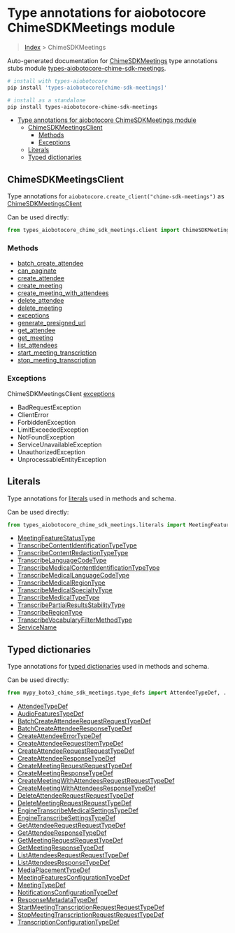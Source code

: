 <a id="type-annotations-for-aiobotocore-chimesdkmeetings-module"></a>

# Type annotations for aiobotocore ChimeSDKMeetings module

> [Index](..) > ChimeSDKMeetings

Auto-generated documentation for
[ChimeSDKMeetings](https://boto3.amazonaws.com/v1/documentation/api/latest/reference/services/chime-sdk-meetings.html#ChimeSDKMeetings)
type annotations stubs module
[types-aiobotocore-chime-sdk-meetings](https://pypi.org/project/types-aiobotocore-chime-sdk-meetings/).

```bash
# install with types-aiobotocore
pip install 'types-aiobotocore[chime-sdk-meetings]'

# install as a standalone
pip install types-aiobotocore-chime-sdk-meetings
```

- [Type annotations for aiobotocore ChimeSDKMeetings module](#type-annotations-for-aiobotocore-chimesdkmeetings-module)
  - [ChimeSDKMeetingsClient](#chimesdkmeetingsclient)
    - [Methods](#methods)
    - [Exceptions](#exceptions)
  - [Literals](#literals)
  - [Typed dictionaries](#typed-dictionaries)

<a id="chimesdkmeetingsclient"></a>

## ChimeSDKMeetingsClient

Type annotations for `aiobotocore.create_client("chime-sdk-meetings")` as
[ChimeSDKMeetingsClient](./client.md)

Can be used directly:

```python
from types_aiobotocore_chime_sdk_meetings.client import ChimeSDKMeetingsClient
```

<a id="methods"></a>

### Methods

- [batch_create_attendee](./client.md#batch_create_attendee)
- [can_paginate](./client.md#can_paginate)
- [create_attendee](./client.md#create_attendee)
- [create_meeting](./client.md#create_meeting)
- [create_meeting_with_attendees](./client.md#create_meeting_with_attendees)
- [delete_attendee](./client.md#delete_attendee)
- [delete_meeting](./client.md#delete_meeting)
- [exceptions](./client.md#exceptions)
- [generate_presigned_url](./client.md#generate_presigned_url)
- [get_attendee](./client.md#get_attendee)
- [get_meeting](./client.md#get_meeting)
- [list_attendees](./client.md#list_attendees)
- [start_meeting_transcription](./client.md#start_meeting_transcription)
- [stop_meeting_transcription](./client.md#stop_meeting_transcription)

<a id="exceptions"></a>

### Exceptions

ChimeSDKMeetingsClient [exceptions](./client.md#exceptions)

- BadRequestException
- ClientError
- ForbiddenException
- LimitExceededException
- NotFoundException
- ServiceUnavailableException
- UnauthorizedException
- UnprocessableEntityException

<a id="literals"></a>

## Literals

Type annotations for [literals](./literals.md) used in methods and schema.

Can be used directly:

```python
from types_aiobotocore_chime_sdk_meetings.literals import MeetingFeatureStatusType, ...
```

- [MeetingFeatureStatusType](./literals.md#meetingfeaturestatustype)
- [TranscribeContentIdentificationTypeType](./literals.md#transcribecontentidentificationtypetype)
- [TranscribeContentRedactionTypeType](./literals.md#transcribecontentredactiontypetype)
- [TranscribeLanguageCodeType](./literals.md#transcribelanguagecodetype)
- [TranscribeMedicalContentIdentificationTypeType](./literals.md#transcribemedicalcontentidentificationtypetype)
- [TranscribeMedicalLanguageCodeType](./literals.md#transcribemedicallanguagecodetype)
- [TranscribeMedicalRegionType](./literals.md#transcribemedicalregiontype)
- [TranscribeMedicalSpecialtyType](./literals.md#transcribemedicalspecialtytype)
- [TranscribeMedicalTypeType](./literals.md#transcribemedicaltypetype)
- [TranscribePartialResultsStabilityType](./literals.md#transcribepartialresultsstabilitytype)
- [TranscribeRegionType](./literals.md#transcriberegiontype)
- [TranscribeVocabularyFilterMethodType](./literals.md#transcribevocabularyfiltermethodtype)
- [ServiceName](./literals.md#servicename)

<a id="typed-dictionaries"></a>

## Typed dictionaries

Type annotations for [typed dictionaries](./type_defs.md) used in methods and
schema.

Can be used directly:

```python
from mypy_boto3_chime_sdk_meetings.type_defs import AttendeeTypeDef, ...
```

- [AttendeeTypeDef](./type_defs.md#attendeetypedef)
- [AudioFeaturesTypeDef](./type_defs.md#audiofeaturestypedef)
- [BatchCreateAttendeeRequestRequestTypeDef](./type_defs.md#batchcreateattendeerequestrequesttypedef)
- [BatchCreateAttendeeResponseTypeDef](./type_defs.md#batchcreateattendeeresponsetypedef)
- [CreateAttendeeErrorTypeDef](./type_defs.md#createattendeeerrortypedef)
- [CreateAttendeeRequestItemTypeDef](./type_defs.md#createattendeerequestitemtypedef)
- [CreateAttendeeRequestRequestTypeDef](./type_defs.md#createattendeerequestrequesttypedef)
- [CreateAttendeeResponseTypeDef](./type_defs.md#createattendeeresponsetypedef)
- [CreateMeetingRequestRequestTypeDef](./type_defs.md#createmeetingrequestrequesttypedef)
- [CreateMeetingResponseTypeDef](./type_defs.md#createmeetingresponsetypedef)
- [CreateMeetingWithAttendeesRequestRequestTypeDef](./type_defs.md#createmeetingwithattendeesrequestrequesttypedef)
- [CreateMeetingWithAttendeesResponseTypeDef](./type_defs.md#createmeetingwithattendeesresponsetypedef)
- [DeleteAttendeeRequestRequestTypeDef](./type_defs.md#deleteattendeerequestrequesttypedef)
- [DeleteMeetingRequestRequestTypeDef](./type_defs.md#deletemeetingrequestrequesttypedef)
- [EngineTranscribeMedicalSettingsTypeDef](./type_defs.md#enginetranscribemedicalsettingstypedef)
- [EngineTranscribeSettingsTypeDef](./type_defs.md#enginetranscribesettingstypedef)
- [GetAttendeeRequestRequestTypeDef](./type_defs.md#getattendeerequestrequesttypedef)
- [GetAttendeeResponseTypeDef](./type_defs.md#getattendeeresponsetypedef)
- [GetMeetingRequestRequestTypeDef](./type_defs.md#getmeetingrequestrequesttypedef)
- [GetMeetingResponseTypeDef](./type_defs.md#getmeetingresponsetypedef)
- [ListAttendeesRequestRequestTypeDef](./type_defs.md#listattendeesrequestrequesttypedef)
- [ListAttendeesResponseTypeDef](./type_defs.md#listattendeesresponsetypedef)
- [MediaPlacementTypeDef](./type_defs.md#mediaplacementtypedef)
- [MeetingFeaturesConfigurationTypeDef](./type_defs.md#meetingfeaturesconfigurationtypedef)
- [MeetingTypeDef](./type_defs.md#meetingtypedef)
- [NotificationsConfigurationTypeDef](./type_defs.md#notificationsconfigurationtypedef)
- [ResponseMetadataTypeDef](./type_defs.md#responsemetadatatypedef)
- [StartMeetingTranscriptionRequestRequestTypeDef](./type_defs.md#startmeetingtranscriptionrequestrequesttypedef)
- [StopMeetingTranscriptionRequestRequestTypeDef](./type_defs.md#stopmeetingtranscriptionrequestrequesttypedef)
- [TranscriptionConfigurationTypeDef](./type_defs.md#transcriptionconfigurationtypedef)
